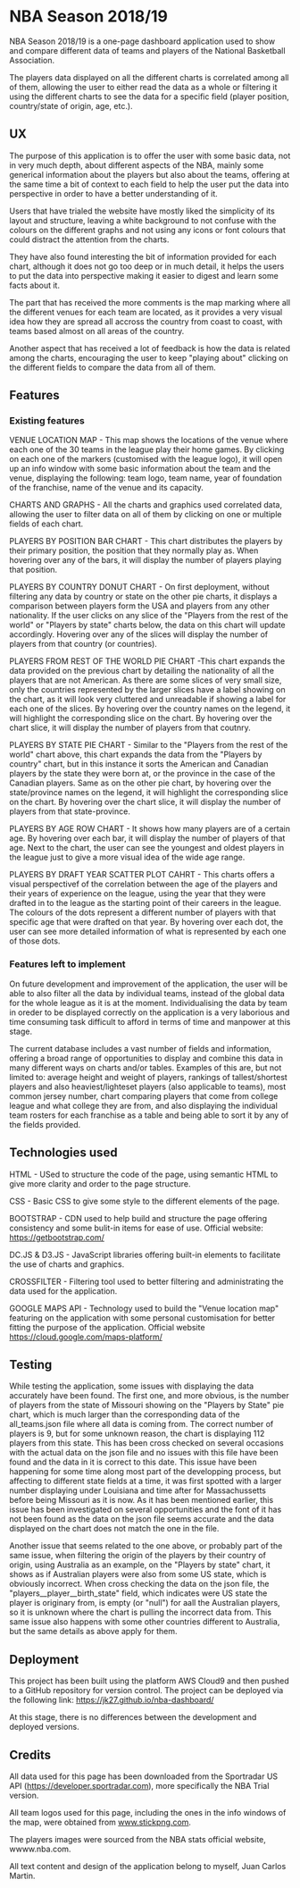 # NBA Season 2018/19

NBA Season 2018/19 is a one-page dashboard application used to show and compare different data of teams and players of the National Basketball Association.

The players data displayed on all the different charts is correlated among all of them, allowing the user to either read the data as a whole or filtering it using the different charts to see the data for a specific field (player position, country/state of origin, age, etc.).

## UX

The purpose of this application is to offer the user with some basic data, not in very much depth, about different aspects of the NBA, mainly some generical information about the players but also about the teams, offering at the same time a bit of context to each field to help the user put the data into perspective in order to have a better understanding of it.

Users that have trialed the website have mostly liked the simplicity of its layout and structure, leaving a white background to not confuse with the colours on the different graphs and not using any icons or font colours that could distract the attention from the charts.

They have also found interesting the bit of information provided for each chart, although it does not go too deep or in much detail, it helps the users to put the data into perspective making it easier to digest and learn some facts about it.

The part that has received the more comments is the map marking where all the different venues for each team are located, as it provides a very visual idea how they are spread all accross the country from coast to coast, with teams based almost on all areas of the country.

Another aspect that has received a lot of feedback is how the data is related among the charts, encouraging the user to keep "playing about" clicking on the different fields to compare the data from all of them.

## Features

### Existing features

VENUE LOCATION MAP - This map shows the locations of the venue where each one of the 30 teams in the league play their home games. By clicking on each one of the markers (customised with the league logo), it will open up an info window with some basic information about the team and the venue, displaying the following: team logo, team name, year of foundation of the franchise, name of the venue and its capacity.

CHARTS AND GRAPHS - All the charts and graphics used correlated data, allowing the user to filter data on all of them by clicking on one or multiple fields of each chart.

PLAYERS BY POSITION BAR CHART - This chart distributes the players by their primary position, the position that they normally play as. When hovering over any of the bars, it will display the number of players playing that position. 

PLAYERS BY COUNTRY DONUT CHART - On first deployment, without filtering any data by country or state on the other pie charts, it displays a comparison between players form the USA and players from any other nationality. If the user clicks on any slice of the "Players from the rest of the world" or "Players by state" charts below, the data on this chart will update accordingly. Hovering over any of the slices will display the number of players from that country (or countries).

PLAYERS FROM REST OF THE WORLD PIE CHART -This chart expands the data provided on the previous chart by detailing the nationality of all the players that are not American. As there are some slices of very small size, only the countries represented by the larger slices have a label showing on the chart, as it will look very cluttered and unreadable if showing a label for each one of the slices. 
By hovering over the country names on the legend, it will highlight the corresponding slice on the chart. By hovering over the chart slice, it will display the number of players from that coutnry.

PLAYERS BY STATE PIE CHART - Similar to the "Players from the rest of the world" chart above, this chart expands the data from the "Players by country" chart, but in this instance it sorts the American and Canadian players by the state they were born at, or the province in the case of the Canadian players.
Same as on the other pie chart, by hovering over the state/province names on the legend, it will highlight the corresponding slice on the chart. By hovering over the chart slice, it will display the number of players from that state-province.

PLAYERS BY AGE ROW CHART - It shows how many players are of a certain age. By hovering over each bar, it will display the number of players of that age.
Next to the chart, the user can see the youngest and oldest players in the league just to give a more visual idea of the wide age range.

PLAYERS BY DRAFT YEAR SCATTER PLOT CAHRT - This charts offers a visual perspectivef of the correlation between the age of the players and their years of experience on the league, using the year that they were drafted in to the league as the starting point of their careers in the league. The colours of the dots represent a different number of players with that specific age that were drafted on that year. By hovering over each dot, the user can see more detailed information of what is represented by each one of those dots.

### Features left to implement

On future development and improvement of the application, the user will be able to also filter all the data by individual teams, instead of the global data for the whole league as it is at the moment. Individualising the data by team in oreder to be displayed correctly on the application is a very laborious and time consuming task difficult to afford in terms of time and manpower at this stage.

The current database includes a vast number of fields and information, offering a broad range of opportunities to display and combine this data in many different ways on charts and/or tables. Examples of this are, but not limited to: average height and weight of players, rankings of tallest/shortest players and also heaviest/lighteset players (also applicable to teams), most common jersey number, chart comparing players that come from college league and what college they are from, and also displaying the individual team rosters for each franchise as a table and being able to sort it by any of the fields provided.

## Technologies used

HTML - USed to structure the code of the page, using semantic HTML to give more clarity and order to the page structure.

CSS - Basic CSS to give some style to the different elements of the page.

BOOTSTRAP - CDN used to help build and structure the page offering consistency and some bulit-in items for ease of use. Official website: https://getbootstrap.com/

DC.JS & D3.JS - JavaScript libraries offering built-in elements to facilitate the use of charts and graphics.

CROSSFILTER - Filtering tool used to better filtering and administrating the data used for the application.

GOOGLE MAPS API - Technology used to build the "Venue location map" featuring on the application with some personal customisation for better fitting the purpose of the application. Official website https://cloud.google.com/maps-platform/

## Testing

While testing the application, some issues with displaying the data accurately have been found. The first one, and more obvious, is the number of players from the state of Missouri showing on the "Players by State" pie chart, which is much larger than the corresponding data of the all_teams.json file where all data is coming from. The correct number of players is 9, but for some unknown reason, the chart is displaying 112 players from this state. This has been cross checked on several occasions with the actual data on the json file and no issues with this file have been found and the data in it is correct to this date. This issue have been happening for some time along most part of the developping process, but affecting to different state fields at a time, it was first spotted with a larger number displaying under Louisiana and time after for Massachussetts before being Missouri as it is now.
As it has been mentioned earlier, this issue has been investigated on several opportunities and the font of it has not been found as the data on the json file seems accurate and the data displayed on the chart does not match the one in the file.

Another issue that seems related to the one above, or probably part of the same issue, when filtering the origin of the players by their country of origin, using Australia as an example, on the "Players by state" chart, it shows as if Australian players were also from some US state, which is obviously incorrect. When cross checking the data on the json file, the "players__player__birth_state" field, which indicates were US state the player is originary from, is empty (or "null") for aall the Australian players, so it is unknown where the chart is pulling the incorrect data from. 
This same issue also happens with some other countries different to Australia, but the same details as above apply for them.

## Deployment

This project has been built using the platform AWS Cloud9 and then pushed to a GitHub repository for version control. The project can be deployed via the following link: https://jk27.github.io/nba-dashboard/

At this stage, there is no differences between the development and deployed versions.

## Credits 

All data used for this page has been downloaded from the Sportradar US API (https://developer.sportradar.com), more specifically the NBA Trial version.

All team logos used for this page, including the ones in the info windows of the map, were obtained from www.stickpng.com.

The players images were sourced from the NBA stats official website, wwww.nba.com.

All text content and design of the application belong to myself, Juan Carlos Martin.